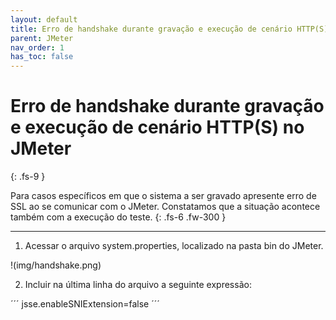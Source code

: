 ```yaml
---
layout: default
title: Erro de handshake durante gravação e execução de cenário HTTP(S) no JMeter
parent: JMeter
nav_order: 1
has_toc: false
---
```


# Erro de handshake durante gravação e execução de cenário HTTP(S) no JMeter
{: .fs-9 }

Para casos específicos em que o sistema a ser gravado apresente erro de SSL ao se comunicar com o JMeter. Constatamos que a situação acontece também com a execução do teste.
{: .fs-6 .fw-300 }

---

1. Acessar o arquivo system.properties, localizado na pasta bin do JMeter.

!(img/handshake.png)

2. Incluir na última linha do arquivo a seguinte expressão:

´´´
jsse.enableSNIExtension=false
´´´
